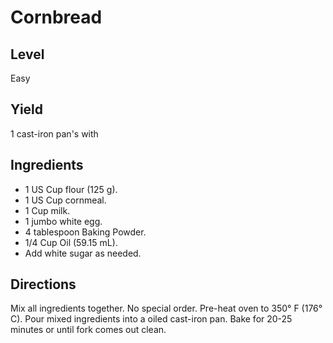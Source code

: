 # Cornbread

## Level
Easy

## Yield
1 cast-iron pan's with

## Ingredients
* 1 US Cup flour (125 g).
* 1 US Cup cornmeal.
* 1 Cup milk.
* 1 jumbo white egg.
* 4 tablespoon Baking Powder.
* 1/4 Cup Oil (59.15 mL).
* Add white sugar as needed.

## Directions

Mix all ingredients together.  No special order.  Pre-heat oven to 350° F (176° C). Pour mixed ingredients into a oiled cast-iron pan.  Bake for 20-25 minutes or until fork comes out clean.
